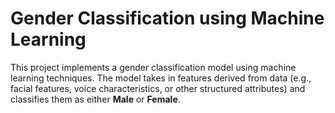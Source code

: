 # Gender Classification using Machine Learning

This project implements a gender classification model using machine learning techniques. The model takes in features derived from data (e.g., facial features, voice characteristics,
or other structured attributes) and classifies them as either **Male** or **Female**.
